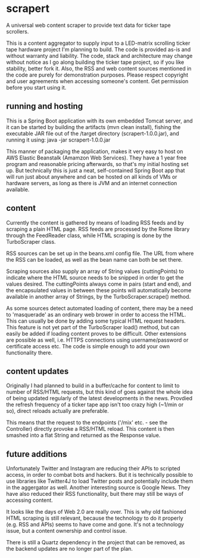 # scrapert
A universal web content scraper to provide text data for ticker tape scrollers.

This is a content aggregator to supply input to a LED-matrix scrolling ticker tape hardware project I'm planning to build.
The code is provided as-is and without warranty and liability. The code, stack and architecture may change without notice as I go along
building the ticker tape project, so if you like stability, better fork it.
Also, the RSS and web content sources mentioned in the code are purely for demonstration purposes.
Please respect copyright and user agreements when accessing someone's content. Get permission before you start using it.

## running and hosting

This is a Spring Boot application with its own embedded Tomcat server, and it can be started by building the artifacts (mvn clean install),
fishing the executable JAR file out of the /target directory (scrapert-1.0.0.jar), and running it using: java -jar scrapert-1.0.0.jar

This manner of packaging the application, makes it very easy to host on AWS Elastic Beanstalk (Amamzon Web Services).
They have a 1 year free program and reasonable pricing afterwards, so that's my initial hosting set up.
But technically this is just a neat, self-contained Spring Boot app that will run just about anywhere and can be hosted on all
kinds of VMs or hardware servers, as long as there is JVM and an internet connection available.

## content

Currently the content is gathered by means of loading RSS feeds and by scraping a plain HTML page.
RSS feeds are processed by the Rome library through the FeedReader class, while HTML scraping is done by the TurboScraper class.

RSS sources can be set up in the beans.xml config file. The URL from where the RSS can be loaded, as well as the bean name can
both be set there.

Scraping sources also supply an array of String values (cuttingPoints) to indicate where the HTML source needs to be snipped in order
to get the values desired. The cuttingPoints always come in pairs (start and end), and the encapsulated values in between these
points will automatically become available in another array of Strings, by the TurboScraper.scrape() method.

As some sources detect automated loading of content, there may be a need to 'masquerade' as an ordinary web brower in order to
access the HTML. This can usually be done by adding some typical HTML request headers. This feature is not yet part of the
TurboScraper load() method, but can easily be added if loading content proves to be difficult. Other extensions are possible
as well, i.e. HTTPS connections using username/password or certificate access etc.
The code is simple enough to add your own functionality there.

## content updates

Originally I had planned to build in a buffer/cache for content to limit to number of RSS/HTML requests, but this kind of goes
against the whole idea of being updated regularly of the latest developments in the news. Provdied the refresh frequency of
a ticker tape app isn't too crazy high (~1/min or so), direct reloads actually are preferable.

This means that the request to the endpoints ('/mix' etc. - see the Controller) directly provoke a RSS/HTML reload.
This content is then smashed into a flat String and returned as the Response value.

## future additions

Unfortunately Twitter and Instagram are reducing their APIs to scripted access, in order to combat bots and hackers.
But it is technically possible to use libraries like Twitter4J to load Twitter posts and potentially include them in the aggergator as well.
Another interesting source is Google News. They have also reduced their RSS functionality, buit there may still be ways of accessing content.

It looks like the days of Web 2.0 are really over. This is why old fashioned HTML scraping is still relevant, because the technology
to do it properly (e.g. RSS and APIs) seems to have come and gone. It's not a technology issue, but a content ownership and
control issue.

There is still a Quartz dependency in the project that can be removed, as the backend updates are no longer part of the plan.
